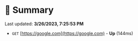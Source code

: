 # 📖 Summary
Last updated: **3/26/2023, 7:25:53 PM**

- `GET` [https://google.com](https://google.com) - **Up** (144ms)

